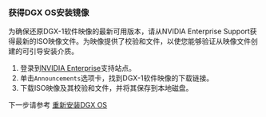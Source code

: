 ### 获得DGX OS安装镜像

为确保还原DGX-1软件映像的最新可用版本，请从NVIDIA Enterprise Support获得最新的ISO映像文件。为映像提供了校验和文件，以使您能够验证从映像文件创建的可引导安装介质。

1. 登录到[NVIDIA Enterprise](https://nvid.nvidia.com/dashboard/)支持站点。
2. 单击`Announcements`选项卡，找到DGX-1软件映像的下载链接。
3. 下载ISO映像及其校验和文件，并将其保存到本地磁盘。 

下一步请参考   [重新安装DGX OS](dgx1-os-reinstall.md)